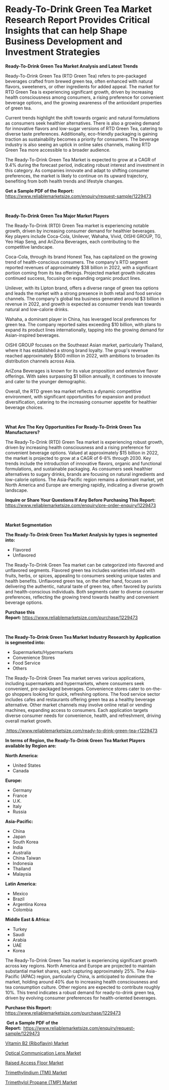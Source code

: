 <p><h1>Ready-To-Drink Green Tea Market Research Report Provides Critical Insights that can help Shape Business Development and Investment Strategies</h1></p><p><strong>Ready-To-Drink Green Tea Market Analysis and Latest Trends</strong></p>
<p><p>Ready-To-Drink Green Tea (RTD Green Tea) refers to pre-packaged beverages crafted from brewed green tea, often enhanced with natural flavors, sweeteners, or other ingredients for added appeal. The market for RTD Green Tea is experiencing significant growth, driven by increasing health consciousness among consumers, a rising preference for convenient beverage options, and the growing awareness of the antioxidant properties of green tea.</p><p>Current trends highlight the shift towards organic and natural formulations as consumers seek healthier alternatives. There is also a growing demand for innovative flavors and low-sugar versions of RTD Green Tea, catering to diverse taste preferences. Additionally, eco-friendly packaging is gaining traction as sustainability becomes a priority for consumers. The beverage industry is also seeing an uptick in online sales channels, making RTD Green Tea more accessible to a broader audience.</p><p>The Ready-To-Drink Green Tea Market is expected to grow at a CAGR of 9.4% during the forecast period, indicating robust interest and investment in this category. As companies innovate and adapt to shifting consumer preferences, the market is likely to continue on its upward trajectory, benefiting from both health trends and lifestyle changes.</p></p>
<p><strong>Get a Sample PDF of the Report:&nbsp;</strong> <a href="https://www.reliablemarketsize.com/enquiry/request-sample/1229473?utm_campaign=1131&utm_medium=2&utm_source=Github&utm_content=ia&utm_term=15102024&utm_id=ready-to-drink-green-tea">https://www.reliablemarketsize.com/enquiry/request-sample/1229473</a></p>
<p>&nbsp;</p>
<p><strong>Ready-To-Drink Green Tea Major Market Players</strong></p>
<p><p>The Ready-To-Drink (RTD) Green Tea market is experiencing notable growth, driven by increasing consumer demand for healthier beverages. Key players include Coca-Cola, Unilever, Wahaha, Vivid, OISHI GROUP, TG, Yeo Hiap Seng, and AriZona Beverages, each contributing to the competitive landscape.</p><p>Coca-Cola, through its brand Honest Tea, has capitalized on the growing trend of health-conscious consumers. The company's RTD segment reported revenues of approximately $38 billion in 2022, with a significant portion coming from its tea offerings. Projected market growth indicates continued success, focusing on expanding organic product lines.</p><p>Unilever, with its Lipton brand, offers a diverse range of green tea options and leads the market with a strong presence in both retail and food service channels. The company's global tea business generated around $3 billion in revenue in 2022, and growth is expected as consumer trends lean towards natural and low-calorie drinks.</p><p>Wahaha, a dominant player in China, has leveraged local preferences for green tea. The company reported sales exceeding $10 billion, with plans to expand its product lines internationally, tapping into the growing demand for Asian-inspired beverages.</p><p>OISHI GROUP focuses on the Southeast Asian market, particularly Thailand, where it has established a strong brand loyalty. The group's revenue reached approximately $500 million in 2022, with ambitions to broaden its distribution channels across Asia.</p><p>AriZona Beverages is known for its value proposition and extensive flavor offerings. With sales surpassing $1 billion annually, it continues to innovate and cater to the younger demographic.</p><p>Overall, the RTD green tea market reflects a dynamic competitive environment, with significant opportunities for expansion and product diversification, catering to the increasing consumer appetite for healthier beverage choices.</p></p>
<p>&nbsp;</p>
<p><strong>What Are The Key Opportunities For Ready-To-Drink Green Tea Manufacturers?</strong></p>
<p><p>The Ready-To-Drink (RTD) Green Tea market is experiencing robust growth, driven by increasing health consciousness and a rising preference for convenient beverage options. Valued at approximately $15 billion in 2022, the market is projected to grow at a CAGR of 6-8% through 2030. Key trends include the introduction of innovative flavors, organic and functional formulations, and sustainable packaging. As consumers seek healthier alternatives to sugary drinks, brands are focusing on natural ingredients and low-calorie options. The Asia-Pacific region remains a dominant market, yet North America and Europe are emerging rapidly, indicating a diverse growth landscape.</p></p>
<p><strong>Inquire or Share Your Questions If Any Before Purchasing This Report:</strong> <a href="https://www.reliablemarketsize.com/enquiry/pre-order-enquiry/1229473?utm_campaign=1131&utm_medium=2&utm_source=Github&utm_content=ia&utm_term=15102024&utm_id=ready-to-drink-green-tea">https://www.reliablemarketsize.com/enquiry/pre-order-enquiry/1229473</a></p>
<p>&nbsp;</p>
<p><strong>Market Segmentation</strong></p>
<p><strong>The Ready-To-Drink Green Tea Market Analysis by types is segmented into:</strong></p>
<p><ul><li>Flavored</li><li>Unflavored</li></ul></p>
<p><p>The Ready-To-Drink Green Tea market can be categorized into flavored and unflavored segments. Flavored green tea includes varieties infused with fruits, herbs, or spices, appealing to consumers seeking unique tastes and health benefits. Unflavored green tea, on the other hand, focuses on delivering the authentic, natural taste of green tea, often favored by purists and health-conscious individuals. Both segments cater to diverse consumer preferences, reflecting the growing trend towards healthy and convenient beverage options.</p></p>
<p><strong>Purchase this Report:&nbsp;</strong><a href="https://www.reliablemarketsize.com/purchase/1229473?utm_campaign=1131&utm_medium=2&utm_source=Github&utm_content=ia&utm_term=15102024&utm_id=ready-to-drink-green-tea">https://www.reliablemarketsize.com/purchase/1229473</a></p>
<p>&nbsp;</p>
<p><strong>The Ready-To-Drink Green Tea Market Industry Research by Application is segmented into:</strong></p>
<p><ul><li>Supermarkets/Hypermarkets</li><li>Convenience Stores</li><li>Food Service</li><li>Others</li></ul></p>
<p><p>The Ready-To-Drink Green Tea market serves various applications, including supermarkets and hypermarkets, where consumers seek convenient, pre-packaged beverages. Convenience stores cater to on-the-go shoppers looking for quick, refreshing options. The food service sector includes cafes and restaurants offering green tea as a healthy beverage alternative. Other market channels may involve online retail or vending machines, expanding access to consumers. Each application targets diverse consumer needs for convenience, health, and refreshment, driving overall market growth.</p></p>
<p><a href="https://www.reliablemarketsize.com/ready-to-drink-green-tea-r1229473?utm_campaign=1131&utm_medium=2&utm_source=Github&utm_content=ia&utm_term=15102024&utm_id=ready-to-drink-green-tea">&nbsp;https://www.reliablemarketsize.com/ready-to-drink-green-tea-r1229473</a></p>
<p><strong>In terms of Region, the Ready-To-Drink Green Tea Market Players available by Region are:</strong></p>
<p>
    <p> <strong> North America: </strong>
        <ul>
            <li>United States</li>
            <li>Canada</li>
        </ul>
        </p> 
    <p> <strong> Europe: </strong>
        <ul>
            <li>Germany</li>
            <li>France</li>
            <li>U.K.</li>
            <li>Italy</li>
            <li>Russia</li>
        </ul>
        </p> 
    <p> <strong> Asia-Pacific: </strong>
        <ul>
            <li>China</li>
            <li>Japan</li>
            <li>South Korea</li>
            <li>India</li>
            <li>Australia</li>
            <li>China Taiwan</li>
            <li>Indonesia</li>
            <li>Thailand</li>
            <li>Malaysia</li>
        </ul>
        </p> 
    <p> <strong> Latin America: </strong>
        <ul>
            <li>Mexico</li>
            <li>Brazil</li>
            <li>Argentina Korea</li>
            <li>Colombia</li>
        </ul>
        </p> 
    <p> <strong> Middle East & Africa: </strong>
        <ul>
            <li>Turkey</li>
            <li>Saudi</li>
            <li>Arabia</li>
            <li>UAE</li>
            <li>Korea</li>
        </ul>
    </p>
    </p>
<p><p>The Ready-To-Drink Green Tea market is experiencing significant growth across key regions. North America and Europe are projected to maintain substantial market shares, each capturing approximately 25%. The Asia-Pacific (APAC) region, particularly China, is anticipated to dominate the market, holding around 40% due to increasing health consciousness and tea consumption culture. Other regions are expected to contribute roughly 10%. This trend indicates a robust demand for ready-to-drink green tea, driven by evolving consumer preferences for health-oriented beverages.</p></p>
<p><strong>Purchase this Report: </strong><a href="https://www.reliablemarketsize.com/purchase/1229473?utm_campaign=1131&utm_medium=2&utm_source=Github&utm_content=ia&utm_term=15102024&utm_id=ready-to-drink-green-tea">https://www.reliablemarketsize.com/purchase/1229473</a></p>
<p>&nbsp;<strong>Get a Sample PDF of the Report:&nbsp;&nbsp;</strong><a href="https://www.reliablemarketsize.com/enquiry/request-sample/1229473?utm_campaign=1131&utm_medium=2&utm_source=Github&utm_content=ia&utm_term=15102024&utm_id=ready-to-drink-green-tea">https://www.reliablemarketsize.com/enquiry/request-sample/1229473</a></p>
<p><strong></strong></p>
<p><p><a href="https://github.com/cecilebbruhter/Market-Research-Report-List-1/blob/main/vitamin-b2-riboflavin-market.md?utm_campaign=1131&utm_medium=2&utm_source=Github&utm_content=ia&utm_term=15102024&utm_id=ready-to-drink-green-tea">Vitamin B2 (Riboflavin) Market</a></p><p><a href="https://www.linkedin.com/pulse/optical-communication-lens-market-research-report-exploring-fnqoe?utm_campaign=1131&utm_medium=2&utm_source=Github&utm_content=ia&utm_term=15102024&utm_id=ready-to-drink-green-tea">Optical Communication Lens Market</a></p><p><a href="https://github.com/nekolalrclippo/Market-Research-Report-List-1/blob/main/raised-access-floor-market.md?utm_campaign=1131&utm_medium=2&utm_source=Github&utm_content=ia&utm_term=15102024&utm_id=ready-to-drink-green-tea">Raised Access Floor Market</a></p><p><a href="https://www.linkedin.com/pulse/strategic-roadmap-global-trimethylindium-tmi-market-insights-oojdf?trk=public_post_embed_feed-article-content&utm_campaign=1131&utm_medium=2&utm_source=Github&utm_content=ia&utm_term=15102024&utm_id=ready-to-drink-green-tea">Trimethylindium (TMI) Market</a></p><p><a href="https://www.linkedin.com/pulse/trimethylol-propane-tmp-market-drivers-challenges-forecast-nfjxf?trk=public_post_embed_feed-article-content&utm_campaign=1131&utm_medium=2&utm_source=Github&utm_content=ia&utm_term=15102024&utm_id=ready-to-drink-green-tea">Trimethylol Propane (TMP) Market</a></p></p>